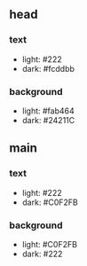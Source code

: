 ## head
### text
- light: #222
- dark: #fcddbb

### background
- light: #fab464
- dark: #24211C

## main 
### text
- light: #222
- dark: #C0F2FB

### background
- light: #C0F2FB
- dark: #222

 
 
